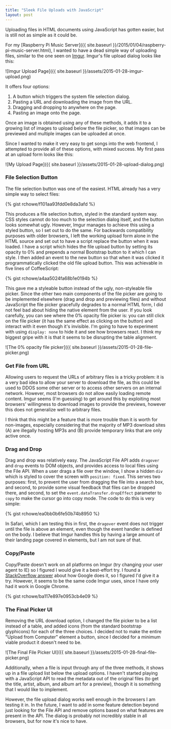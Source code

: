 ```yaml
---
title: "Sleek File Uploads with JavaScript"
layout: post
---
```


Uploading files in HTML documents using JavaScript has gotten easier, but is still not as simple as it could be.
<!--more-->

<!-- {% gist rchowe/820fa7d3388ec390c6a8 %} -->

For my [Raspberry Pi Music Server]({{ site.baseurl }}/2015/01/04/raspberry-pi-music-server.html), I wanted to have a
dead simple way of uploading files, similar to the one seen on [Imgur](http://www.imgur.com). Imgur's file upload dialog
looks like this:

![Imgur Upload Page]({{ site.baseurl }}/assets/2015-01-28-imgur-upload.png)

It offers four options:

1. A button which triggers the system file selection dialog.
2. Pasting a URL and downloading the image from the URL.
3. Dragging and dropping to anywhere on the page.
4. Pasting an image onto the page.

Once an image is obtained using any of these methods, it adds it to a growing list of images to upload below the file
picker, so that images can be previewed and multiple images can be uploaded at once.

Since I wanted to make it very easy to get songs into the web frontend, I attempted to provide all of these options,
with mixed success. My first pass at an upload form looks like this:

![My Upload Page]({{ site.baseurl }}/assets/2015-01-28-upload-dialog.png)

### File Selection Button

The file selection button was one of the easiest. HTML already has a very simple way to select files:

{% gist rchowe/f101aa93fdd0e8da3afd %}

This produces a file selection button, styled in the standard system way. CSS styles cannot do too much to the selection
dialog itself, and the button looks somewhat ugly. However, Imgur manages to achieve this using a styled button, so I
set out to do the same. For backwards compatibility purposes with older browsers, I left the working upload form alone
in the HTML source and set out to have a script replace the button when it was loaded. I have a script which hides the
file upload button by setting its opacity to 0% and prepends a normal Bootstrap button to it which I can style. I then
added an event to the new button so that when it was clicked it programmatically clicked the old file upload button.
This was achievable in five lines of CoffeeScript:

{% gist rchowe/a4aa5024fa68b1e0194b %}

This gave me a styleable button instead of the ugly, non-styleable file picker. Since the other two main components of
the file picker are going to be implemented elsewhere (drag and drop and previewing files) and without JavaScript the
file picker gracefully degrades to a normal HTML form, I did not feel bad about hiding the native element from the user.
If you look carefully, you can see where the 0% opacity file picker is: you can still click on the file picker (it has
the same effect as clicking on the button) and interact with it even though it's invisible. I'm going to have to
experiment with using `display: none` to hide it and see how browsers react. I think my biggest gripe with it is that
it seems to be disrupting the table alignment.

![The 0% opacity file picker]({{ site.baseurl }}/assets/2015-01-28-file-picker.png)

### Get File from URL

Allowing users to request the URLs of arbitrary files is a tricky problem: it is a very bad idea to allow your server to
download the file, as this could be used to DDOS some other server or to access other servers on an internal network.
However, most browsers do not allow easily loading remote content. Imgur seems (I'm guessing) to get around this by
exploiting most browsers' willingness to download images to provide the previews, however this does not generalize well
to arbitrary files.

I think that this might be a feature that is more trouble than it is worth for non-images, especially considering that
the majority of MP3 download sites (A) are illegally hosting MP3s and (B) provide temporary links that are only active
once.

### Drag and Drop

Drag and drop was relatively easy. The JavaScript File API adds `dragover` and `drop` events to DOM objects, and
provides access to local files using the File API. When a user drags a file over the window, I show a hidden `div` which
is styled to cover the screen with `position: fixed`. This serves two purposes: first, to prevent the user from dragging
the file into a search box, and second, to provide some visual feedback that files can be dropped there, and second, to
set the `event.dataTransfer.dropEffect` parameter to `copy` to make the cursor go into copy mode. The code to do this is
very simple:

{% gist rchowe/ea0bb0b6fe50b74b8950 %}

In Safari, which I am testing this in first, the <code>dragover</code> event does not trigger until the file is above
an element, even though the event handler is defined on the body. I believe that Imgur handles this by having a large
amount of their landing page covered in elements, but I am not sure of that.

### Copy/Paste

Copy/Paste doesn't work on all platforms on Imgur (try changing your user agent to IE) so I figured I would give it a
best-effort try. I found a [StackOverflow answer](http://stackoverflow.com/a/6338207) about how Google does it, so I
figured I'd give it a try. However, it seems to be the same code Imgur uses, since I have only had it work in Google
Chrome.

{% gist rchowe/ba117e897e0953cb4e09 %}

### The Final Picker UI

Removing the URL download option, I changed the file picker to be a list instead of a table, and added icons (from the
standard bootstrap glyphicons) for each of the three choices. I decided not to make the entire "Upload from Computer"
element a button, since I decided for a minimum viable product it doesn't need to be.

![The Final File Picker UI]({{ site.baseurl }}/assets/2015-01-28-final-file-picker.png)

Additionally, when a file is input through any of the three methods, it shows up in a file upload list below the upload
options. I haven't started playing with a JavaScript API to read the metadata out of the original files (to get the
title, artist, album, and album art for a preview), though it is something that I would like to implement.

However, the file upload dialog works well enough in the browsers I am testing it in. In the future, I want to add in
some feature detection beyond just looking for the File API and remove options based on what features are present in the
API. The dialog is probably not incredibly stable in all browsers, but for now it's nice to have.

